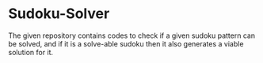 # Sudoku-Solver
The given repository contains codes to check if a given sudoku pattern can be solved, and if it is a solve-able sudoku then it also generates a viable solution for it.

